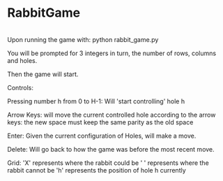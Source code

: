 # RabbitGame

</br> Upon running the game with:
python rabbit_game.py

You will be prompted for 3 integers in turn, the number of rows, columns and holes.

Then the game will start.

Controls:

Pressing number h from 0 to H-1:
Will 'start controlling' hole h

Arrow Keys: will move the current controlled hole according to the arrow keys: the new space must keep the same parity as the old space

Enter: Given the current configuration of Holes, will make a move.

Delete: Will go back to how the game was before the most recent move.

Grid: 'X' represents where the rabbit could be
      ' ' represents where the rabbit cannot be
      'h' represents the position of hole h currently

